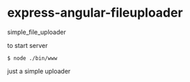 # express-angular-fileuploader
simple_file_uploader

to start server
~~~
$ node ./bin/www
~~~

just a simple uploader
